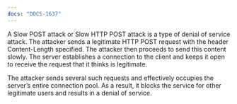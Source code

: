 ```yaml
---
docs: "DOCS-1637"
---
```


A Slow POST attack or Slow HTTP POST attack is a type of denial of service attack. The attacker sends a legitimate HTTP POST request with the header Content-Length specified. The attacker then proceeds to send this content slowly. The server establishes a connection to the client and keeps it open to receive the request that it thinks is legitimate.

The attacker sends several such requests and effectively occupies the server’s entire connection pool. As a result, it blocks the service for other legitimate users and results in a denial of service.